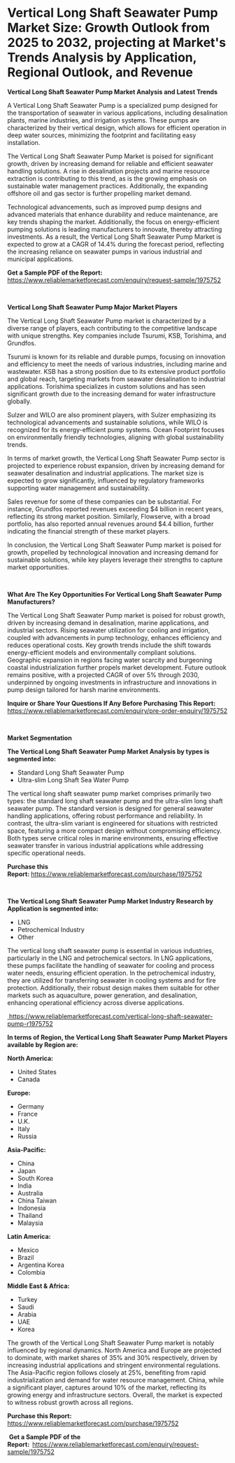 <p><h1>Vertical Long Shaft Seawater Pump Market Size: Growth Outlook from 2025 to 2032, projecting at Market's Trends Analysis by Application, Regional Outlook, and Revenue</h1></p><p><strong>Vertical Long Shaft Seawater Pump Market Analysis and Latest Trends</strong></p>
<p><p>A Vertical Long Shaft Seawater Pump is a specialized pump designed for the transportation of seawater in various applications, including desalination plants, marine industries, and irrigation systems. These pumps are characterized by their vertical design, which allows for efficient operation in deep water sources, minimizing the footprint and facilitating easy installation.</p><p>The Vertical Long Shaft Seawater Pump Market is poised for significant growth, driven by increasing demand for reliable and efficient seawater handling solutions. A rise in desalination projects and marine resource extraction is contributing to this trend, as is the growing emphasis on sustainable water management practices. Additionally, the expanding offshore oil and gas sector is further propelling market demand.</p><p>Technological advancements, such as improved pump designs and advanced materials that enhance durability and reduce maintenance, are key trends shaping the market. Additionally, the focus on energy-efficient pumping solutions is leading manufacturers to innovate, thereby attracting investments. As a result, the Vertical Long Shaft Seawater Pump Market is expected to grow at a CAGR of 14.4% during the forecast period, reflecting the increasing reliance on seawater pumps in various industrial and municipal applications.</p></p>
<p><strong>Get a Sample PDF of the Report:&nbsp;</strong> <a href="https://www.reliablemarketforecast.com/enquiry/request-sample/1975752?utm_campaign=3029&utm_medium=2&utm_source=Github&utm_content=ia&utm_term=12042025&utm_id=vertical-long-shaft-seawater-pump">https://www.reliablemarketforecast.com/enquiry/request-sample/1975752</a></p>
<p>&nbsp;</p>
<p><strong>Vertical Long Shaft Seawater Pump Major Market Players</strong></p>
<p><p>The Vertical Long Shaft Seawater Pump market is characterized by a diverse range of players, each contributing to the competitive landscape with unique strengths. Key companies include Tsurumi, KSB, Torishima, and Grundfos. </p><p>Tsurumi is known for its reliable and durable pumps, focusing on innovation and efficiency to meet the needs of various industries, including marine and wastewater. KSB has a strong position due to its extensive product portfolio and global reach, targeting markets from seawater desalination to industrial applications. Torishima specializes in custom solutions and has seen significant growth due to the increasing demand for water infrastructure globally.</p><p>Sulzer and WILO are also prominent players, with Sulzer emphasizing its technological advancements and sustainable solutions, while WILO is recognized for its energy-efficient pump systems. Ocean Footprint focuses on environmentally friendly technologies, aligning with global sustainability trends.</p><p>In terms of market growth, the Vertical Long Shaft Seawater Pump sector is projected to experience robust expansion, driven by increasing demand for seawater desalination and industrial applications. The market size is expected to grow significantly, influenced by regulatory frameworks supporting water management and sustainability.</p><p>Sales revenue for some of these companies can be substantial. For instance, Grundfos reported revenues exceeding $4 billion in recent years, reflecting its strong market position. Similarly, Flowserve, with a broad portfolio, has also reported annual revenues around $4.4 billion, further indicating the financial strength of these market players.</p><p>In conclusion, the Vertical Long Shaft Seawater Pump market is poised for growth, propelled by technological innovation and increasing demand for sustainable solutions, while key players leverage their strengths to capture market opportunities.</p></p>
<p>&nbsp;</p>
<p><strong>What Are The Key Opportunities For Vertical Long Shaft Seawater Pump Manufacturers?</strong></p>
<p><p>The Vertical Long Shaft Seawater Pump market is poised for robust growth, driven by increasing demand in desalination, marine applications, and industrial sectors. Rising seawater utilization for cooling and irrigation, coupled with advancements in pump technology, enhances efficiency and reduces operational costs. Key growth trends include the shift towards energy-efficient models and environmentally compliant solutions. Geographic expansion in regions facing water scarcity and burgeoning coastal industrialization further propels market development. Future outlook remains positive, with a projected CAGR of over 5% through 2030, underpinned by ongoing investments in infrastructure and innovations in pump design tailored for harsh marine environments.</p></p>
<p><strong>Inquire or Share Your Questions If Any Before Purchasing This Report:</strong> <a href="https://www.reliablemarketforecast.com/enquiry/pre-order-enquiry/1975752?utm_campaign=3029&utm_medium=2&utm_source=Github&utm_content=ia&utm_term=12042025&utm_id=vertical-long-shaft-seawater-pump">https://www.reliablemarketforecast.com/enquiry/pre-order-enquiry/1975752</a></p>
<p>&nbsp;</p>
<p><strong>Market Segmentation</strong></p>
<p><strong>The Vertical Long Shaft Seawater Pump Market Analysis by types is segmented into:</strong></p>
<p><ul><li>Standard Long Shaft Seawater Pump</li><li>Ultra-slim Long Shaft Sea Water Pump</li></ul></p>
<p><p>The vertical long shaft seawater pump market comprises primarily two types: the standard long shaft seawater pump and the ultra-slim long shaft seawater pump. The standard version is designed for general seawater handling applications, offering robust performance and reliability. In contrast, the ultra-slim variant is engineered for situations with restricted space, featuring a more compact design without compromising efficiency. Both types serve critical roles in marine environments, ensuring effective seawater transfer in various industrial applications while addressing specific operational needs.</p></p>
<p><strong>Purchase this Report:&nbsp;</strong><a href="https://www.reliablemarketforecast.com/purchase/1975752?utm_campaign=3029&utm_medium=2&utm_source=Github&utm_content=ia&utm_term=12042025&utm_id=vertical-long-shaft-seawater-pump">https://www.reliablemarketforecast.com/purchase/1975752</a></p>
<p>&nbsp;</p>
<p><strong>The Vertical Long Shaft Seawater Pump Market Industry Research by Application is segmented into:</strong></p>
<p><ul><li>LNG</li><li>Petrochemical Industry</li><li>Other</li></ul></p>
<p><p>The vertical long shaft seawater pump is essential in various industries, particularly in the LNG and petrochemical sectors. In LNG applications, these pumps facilitate the handling of seawater for cooling and process water needs, ensuring efficient operation. In the petrochemical industry, they are utilized for transferring seawater in cooling systems and for fire protection. Additionally, their robust design makes them suitable for other markets such as aquaculture, power generation, and desalination, enhancing operational efficiency across diverse applications.</p></p>
<p><a href="https://www.reliablemarketforecast.com/vertical-long-shaft-seawater-pump-r1975752?utm_campaign=3029&utm_medium=2&utm_source=Github&utm_content=ia&utm_term=12042025&utm_id=vertical-long-shaft-seawater-pump">&nbsp;https://www.reliablemarketforecast.com/vertical-long-shaft-seawater-pump-r1975752</a></p>
<p><strong>In terms of Region, the Vertical Long Shaft Seawater Pump Market Players available by Region are:</strong></p>
<p>
    <p> <strong> North America: </strong>
        <ul>
            <li>United States</li>
            <li>Canada</li>
        </ul>
        </p> 
    <p> <strong> Europe: </strong>
        <ul>
            <li>Germany</li>
            <li>France</li>
            <li>U.K.</li>
            <li>Italy</li>
            <li>Russia</li>
        </ul>
        </p> 
    <p> <strong> Asia-Pacific: </strong>
        <ul>
            <li>China</li>
            <li>Japan</li>
            <li>South Korea</li>
            <li>India</li>
            <li>Australia</li>
            <li>China Taiwan</li>
            <li>Indonesia</li>
            <li>Thailand</li>
            <li>Malaysia</li>
        </ul>
        </p> 
    <p> <strong> Latin America: </strong>
        <ul>
            <li>Mexico</li>
            <li>Brazil</li>
            <li>Argentina Korea</li>
            <li>Colombia</li>
        </ul>
        </p> 
    <p> <strong> Middle East & Africa: </strong>
        <ul>
            <li>Turkey</li>
            <li>Saudi</li>
            <li>Arabia</li>
            <li>UAE</li>
            <li>Korea</li>
        </ul>
    </p>
    </p>
<p><p>The growth of the Vertical Long Shaft Seawater Pump market is notably influenced by regional dynamics. North America and Europe are projected to dominate, with market shares of 35% and 30% respectively, driven by increasing industrial applications and stringent environmental regulations. The Asia-Pacific region follows closely at 25%, benefiting from rapid industrialization and demand for water resource management. China, while a significant player, captures around 10% of the market, reflecting its growing energy and infrastructure sectors. Overall, the market is expected to witness robust growth across all regions.</p></p>
<p><strong>Purchase this Report: </strong><a href="https://www.reliablemarketforecast.com/purchase/1975752?utm_campaign=3029&utm_medium=2&utm_source=Github&utm_content=ia&utm_term=12042025&utm_id=vertical-long-shaft-seawater-pump">https://www.reliablemarketforecast.com/purchase/1975752</a></p>
<p>&nbsp;<strong>Get a Sample PDF of the Report:&nbsp;&nbsp;</strong><a href="https://www.reliablemarketforecast.com/enquiry/request-sample/1975752?utm_campaign=3029&utm_medium=2&utm_source=Github&utm_content=ia&utm_term=12042025&utm_id=vertical-long-shaft-seawater-pump">https://www.reliablemarketforecast.com/enquiry/request-sample/1975752</a></p>
<p><strong></strong></p>
<p><p></p><p></p><p></p></p>